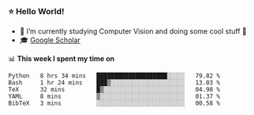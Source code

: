 ### ⭐️ Hello World!

<!--
**hologerry/hologerry** is a ✨ _special_ ✨ repository because its `README.md` (this file) appears on your GitHub profile.

Here are some ideas to get you started:

- 🔭 I’m currently working and studying on Computer Vision
- 🌱 I’m currently learning at Peking University
- 💬 Ask me about 
- 📫 How to reach me: E-mail
- 😄 Pronouns: he/his
- ⚡ Fun fact: Music is the Power
-->


- 🔭 I’m currently studying Computer Vision and doing some cool stuff 🤖
- 🎓 [Google Scholar](https://scholar.google.com/citations?user=3ykqW9wAAAAJ&hl=en)


📊 **This week I spent my time on**

<!--START_SECTION:waka-->
```text
Python   8 hrs 34 mins   ████████████████████░░░░░   79.82 % 
Bash     1 hr 24 mins    ███▒░░░░░░░░░░░░░░░░░░░░░   13.03 % 
TeX      32 mins         █▒░░░░░░░░░░░░░░░░░░░░░░░   04.98 % 
YAML     8 mins          ▒░░░░░░░░░░░░░░░░░░░░░░░░   01.37 % 
BibTeX   3 mins          ░░░░░░░░░░░░░░░░░░░░░░░░░   00.58 % 
```
<!--END_SECTION:waka-->
